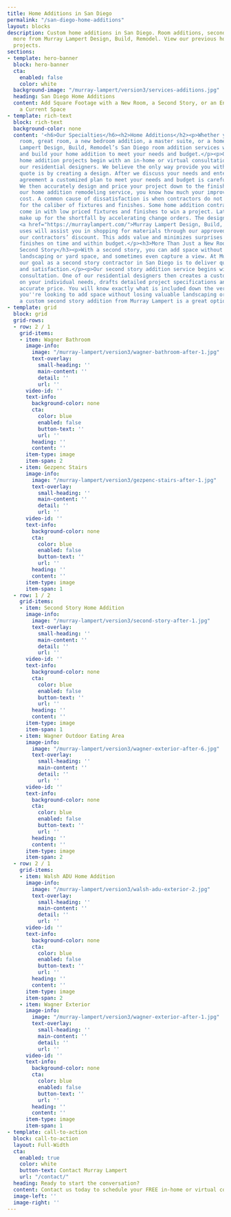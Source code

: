 ```yaml
---
title: Home Additions in San Diego
permalink: "/san-diego-home-additions"
layout: blocks
description: Custom home additions in San Diego. Room additions, second stories, and
  more from Murray Lampert Design, Build, Remodel. View our previous home addition
  projects.
sections:
- template: hero-banner
  block: hero-banner
  cta:
    enabled: false
    color: white
  background-image: "/murray-lampert/version3/services-additions.jpg"
  heading: San Diego Home Additions
  content: Add Square Footage with a New Room, a Second Story, or an Enhancement to
    a Current Space
- template: rich-text
  block: rich-text
  background-color: none
  content: '<h6>Our Specialties</h6><h2>Home Additions</h2><p>Whether you need a family
    room, great room, a new bedroom addition, a master suite, or a home office, Murray
    Lampert Design, Build, Remodel’s San Diego room addition services will design
    and build your home addition to meet your needs and budget.</p><p>Our San Diego
    home addition projects begin with an in-home or virtual consultation by one of
    our residential designers. We believe the only way provide you with an accurate
    quote is by creating a design. After we discuss your needs and enter into a design
    agreement a customized plan to meet your needs and budget is carefully created.
    We then accurately design and price your project down to the finish details.<br><br>With
    our home addition remodeling service, you know how much your improvements will
    cost. A common cause of dissatisfaction is when contractors do not properly budget
    for the caliber of fixtures and finishes. Some home addition contractors intentionally
    come in with low priced fixtures and finishes to win a project. Later on they
    make up for the shortfall by accelerating change orders. The design/build process
    <a href="https://murraylampert.com/">Murray Lampert Design, Build, Remodel</a>
    uses will assist you in shopping for materials through our approved vendors with
    our contractors’ discount. This adds value and minimizes surprises so your project
    finishes on time and within budget.</p><h3>More Than Just a New Room: Adding a
    Second Story</h3><p>With a second story, you can add space without losing valuable
    landscaping or yard space, and sometimes even capture a view. At Murray Lampert,
    our goal as a second story contractor in San Diego is to deliver quality, value,
    and satisfaction.</p><p>Our second story addition service begins with an in-home
    consultation. One of our residential designers then creates a custom plan based
    on your individual needs, drafts detailed project specifications and quotes an
    accurate price. You will know exactly what is included down the very last detail.<br><br>If
    you''re looking to add space without losing valuable landscaping or yard area,
    a custom second story addition from Murray Lampert is a great option to explore.</p>'
- template: grid
  block: grid
  grid-rows:
  - row: 2 / 1
    grid-items:
    - item: Wagner Bathroom
      image-info:
        image: "/murray-lampert/version3/wagner-bathroom-after-1.jpg"
        text-overlay:
          small-heading: ''
          main-content: ''
          detail: ''
          url: ''
      video-id: ''
      text-info:
        background-color: none
        cta:
          color: blue
          enabled: false
          button-text: ''
          url: ''
        heading: ''
        content: ''
      item-type: image
      item-span: 2
    - item: Gezpenc Stairs
      image-info:
        image: "/murray-lampert/version3/gezpenc-stairs-after-1.jpg"
        text-overlay:
          small-heading: ''
          main-content: ''
          detail: ''
          url: ''
      video-id: ''
      text-info:
        background-color: none
        cta:
          color: blue
          enabled: false
          button-text: ''
          url: ''
        heading: ''
        content: ''
      item-type: image
      item-span: 1
  - row: 1 / 2
    grid-items:
    - item: Second Story Home Addition
      image-info:
        image: "/murray-lampert/version3/second-story-after-1.jpg"
        text-overlay:
          small-heading: ''
          main-content: ''
          detail: ''
          url: ''
      video-id: ''
      text-info:
        background-color: none
        cta:
          color: blue
          enabled: false
          button-text: ''
          url: ''
        heading: ''
        content: ''
      item-type: image
      item-span: 1
    - item: Wagner Outdoor Eating Area
      image-info:
        image: "/murray-lampert/version3/wagner-exterior-after-6.jpg"
        text-overlay:
          small-heading: ''
          main-content: ''
          detail: ''
          url: ''
      video-id: ''
      text-info:
        background-color: none
        cta:
          color: blue
          enabled: false
          button-text: ''
          url: ''
        heading: ''
        content: ''
      item-type: image
      item-span: 2
  - row: 2 / 1
    grid-items:
    - item: Walsh ADU Home Addition
      image-info:
        image: "/murray-lampert/version3/walsh-adu-exterior-2.jpg"
        text-overlay:
          small-heading: ''
          main-content: ''
          detail: ''
          url: ''
      video-id: ''
      text-info:
        background-color: none
        cta:
          color: blue
          enabled: false
          button-text: ''
          url: ''
        heading: ''
        content: ''
      item-type: image
      item-span: 2
    - item: Wagner Exterior
      image-info:
        image: "/murray-lampert/version3/wagner-exterior-after-1.jpg"
        text-overlay:
          small-heading: ''
          main-content: ''
          detail: ''
          url: ''
      video-id: ''
      text-info:
        background-color: none
        cta:
          color: blue
          enabled: false
          button-text: ''
          url: ''
        heading: ''
        content: ''
      item-type: image
      item-span: 1
- template: call-to-action
  block: call-to-action
  layout: Full-Width
  cta:
    enabled: true
    color: white
    button-text: Contact Murray Lampert
    url: "/contact/"
  heading: Ready to start the conversation?
  content: Contact us today to schedule your FREE in-home or virtual consultation.
  image-left: ''
  image-right: ''
---
```


